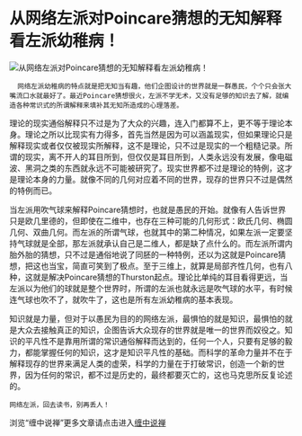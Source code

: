 从网络左派对Poincare猜想的无知解释看左派幼稚病！
====

			

                                                                    

![从网络左派对Poincare猜想的无知解释看左派幼稚病！](http://simg.sinajs.cn/blog7style/images/common/sg_trans.gif)

                                                                    

                                                                      
      网络左派幼稚病的特点就是把无知当有趣，他们企图设计的世界就是一群愚民，个个只会张大嘴流口水就最好了。最近Poincare猜想很火，左派不学无术，又没有足够的知识去了解，就编造各种常识式的所谓解释来填补其无知所造成的心理落差。  
  
   理论的现实通俗解释只不过是为了大众的兴趣，连入门都算不上，更不等于理论本身。理论之所以比现实有力得多，首先当然是因为可以涵盖现实，但如果理论只是解释现实或者仅仅被现实所解释，这不是理论，只不过是现实的一个粗糙记录。所谓的现实，离不开人的耳目所到，但仅仅是耳目所到，人类永远没有发展，像电磁波、黑洞之类的东西就永远不可能被研究了。现实世界都不过是理论的特例，这才是理论本身的力量。就像不同的几何对应着不同的世界，现存的世界只不过是偶然的特例而已。  
  
   当左派用吹气球来解释Poincare猜想时，也就是愚民的开始。就像有人告诉世界只是欧几里德的，但即使在二维中，也存在三种可能的几何形式：欧氏几何、椭圆几何、双曲几何。而左派的所谓气球，也就其中的第二种情况，如果左派一定要坚持气球就是全部，那左派就承认自己是二维人，都是缺了点什么的。而左派所谓内胎外胎的猜想，只不过是通俗地说了同胚的一种特例，还以为这就是Poincare猜想，把这也当宝，简直可笑到了极点。至于三维上，就算是局部齐性几何，也有八种，这就是解决Poincare猜想的Thurston起点。理论比单纯的耳目看得更远，当左派以为他们的球就是整个世界时，所谓的左派也就永远是吹气球的水平，有时候连气球也吹不了，就吹牛了，这也是所有左派幼稚病的基本表现。  
  
   知识就是力量，但对于以愚民为目的的网络左派，最惧怕的就是知识，最惧怕的就是大众去接触真正的知识，企图告诉大众现存的世界就是唯一的世界而奴役之。知识的平凡性不是靠用所谓的常识通俗解释而达到的，任何一个人，只要有足够的毅力，都能掌握任何的知识，这才是知识平凡性的基础。而科学的革命力量并不在于解释现存的世界来满足人类的虚荣，科学的力量在于打破常识，创造一个新的世界，因为任何的常识，都不过是历史的，最终都要灭亡的，这也马克思所反复论述的。  
  
    网络左派，回去读书，别再丢人！

浏览“缠中说禅”更多文章请点击进入[缠中说禅](http://blog.sina.com.cn/m/chzhshch)
